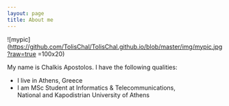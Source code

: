 ```yaml
---
layout: page
title: About me
---
```

![mypic](https://github.com/TolisChal/TolisChal.github.io/blob/master/img/mypic.jpg?raw=true =100x20)  
  
My name is Chalkis Apostolos. I have the following qualities:

- I live in Athens, Greece
- I am MSc Student at Informatics & Telecommunications,  
National and Kapodistrian University of Athens
